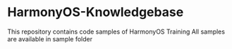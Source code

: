 # HarmonyOS-Knowledgebase
This repository contains code samples of HarmonyOS Training
All samples are available in sample folder
